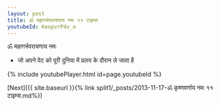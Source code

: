 ```yaml
---
layout: post
title: ॐ महागर्भपरायणाय नमः ११ टाइम्स
youtubeId: KeopvrP4v_o
---
```

 
 
 ॐ महागर्भपरायणाय नमः  
 
 -  जो अपने पेट को पूरी दुनिया में प्रलय के दौरान ले जाता है 
 
  
 
  
 
 
 
 
 
 


{% include youtubePlayer.html id=page.youtubeId %}
 
[Next]({{ site.baseurl }}{% link  split1/_posts/2013-11-17-ॐ कृष्णवर्णाय नमः ११ टाइम्स.md%})
 
